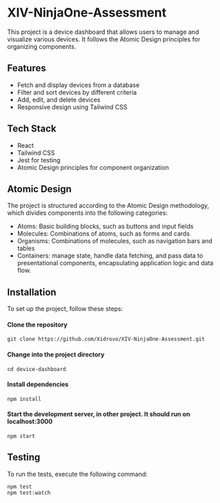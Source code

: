 # XIV-NinjaOne-Assessment

This project is a device dashboard that allows users to manage and visualize various devices. It follows the Atomic Design principles for organizing components.

## Features

- Fetch and display devices from a database
- Filter and sort devices by different criteria
- Add, edit, and delete devices
- Responsive design using Tailwind CSS

## Tech Stack

- React
- Tailwind CSS
- Jest for testing
- Atomic Design principles for component organization

## Atomic Design

The project is structured according to the Atomic Design methodology, which divides components into the following categories:

- Atoms: Basic building blocks, such as buttons and input fields
- Molecules: Combinations of atoms, such as forms and cards
- Organisms: Combinations of molecules, such as navigation bars and tables
- Containers: manage state, handle data fetching, and pass data to presentational components, encapsulating application logic and data flow.

## Installation

To set up the project, follow these steps:

#### Clone the repository

```
git clone https://github.com/Xidrovo/XIV-NinjaOne-Assessment.git
```

#### Change into the project directory

```
cd device-dashboard
```

#### Install dependencies

```
npm install
```

#### Start the development server, in other project. It should run on localhost:3000

```
npm start
```

## Testing

To run the tests, execute the following command:

```
npm test
npm test:watch
```
